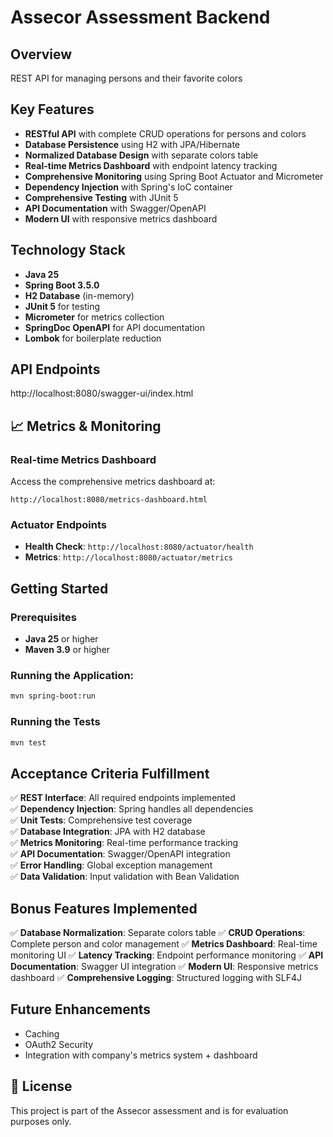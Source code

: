 # Assecor Assessment Backend

##  Overview

REST API for managing persons and their favorite colors

##  Key Features

- **RESTful API** with complete CRUD operations for persons and colors
- **Database Persistence** using H2 with JPA/Hibernate
- **Normalized Database Design** with separate colors table
- **Real-time Metrics Dashboard** with endpoint latency tracking
- **Comprehensive Monitoring** using Spring Boot Actuator and Micrometer
- **Dependency Injection** with Spring's IoC container
- **Comprehensive Testing** with JUnit 5
- **API Documentation** with Swagger/OpenAPI
- **Modern UI** with responsive metrics dashboard

##  Technology Stack

- **Java 25**
- **Spring Boot 3.5.0**
- **H2 Database** (in-memory)
- **JUnit 5** for testing
- **Micrometer** for metrics collection
- **SpringDoc OpenAPI** for API documentation
- **Lombok** for boilerplate reduction


##  API Endpoints

http://localhost:8080/swagger-ui/index.html

## 📈 Metrics & Monitoring

### Real-time Metrics Dashboard
Access the comprehensive metrics dashboard at:
```
http://localhost:8080/metrics-dashboard.html
```

### Actuator Endpoints

- **Health Check**: `http://localhost:8080/actuator/health`
- **Metrics**: `http://localhost:8080/actuator/metrics`

##  Getting Started

### Prerequisites

- **Java 25** or higher
- **Maven 3.9** or higher


### Running the Application:
   ```bash
   mvn spring-boot:run
   ```

### Running the Tests

```bash
mvn test
```

##  Acceptance Criteria Fulfillment

✅ **REST Interface**: All required endpoints implemented  
✅ **Dependency Injection**: Spring handles all dependencies  
✅ **Unit Tests**: Comprehensive test coverage  
✅ **Database Integration**: JPA with H2 database  
✅ **Metrics Monitoring**: Real-time performance tracking  
✅ **API Documentation**: Swagger/OpenAPI integration  
✅ **Error Handling**: Global exception management  
✅ **Data Validation**: Input validation with Bean Validation  

##  Bonus Features Implemented

✅ **Database Normalization**: Separate colors table
✅ **CRUD Operations**: Complete person and color management
✅ **Metrics Dashboard**: Real-time monitoring UI
✅ **Latency Tracking**: Endpoint performance monitoring
✅ **API Documentation**: Swagger UI integration
✅ **Modern UI**: Responsive metrics dashboard
✅ **Comprehensive Logging**: Structured logging with SLF4J

## Future Enhancements

- Caching
- OAuth2 Security
- Integration with company's metrics system + dashboard

## 📝 License

This project is part of the Assecor assessment and is for evaluation purposes only.

